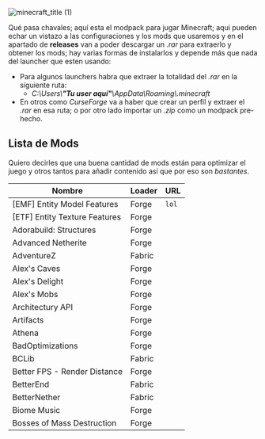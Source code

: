 
![minecraft_title (1)](https://github.com/user-attachments/assets/efe22e7e-5960-44bb-afe7-8eb8b739ca33)

Qué pasa chavales; aquí esta el modpack para jugar Minecraft; aqui pueden echar un vistazo a las configuraciones y los mods que usaremos y en el apartado de **releases** van a poder descargar un *.rar* para extraerlo y obtener los mods; hay varias formas de instalarlos y depende más que nada del launcher que esten usando:

- Para algunos launchers habra que extraer la totalidad del *.rar* en la siguiente ruta:
	- *C:\Users\\**"Tu user aquí"**\AppData\Roaming\\.minecraft*
- En otros como *CurseForge* va a haber que crear un perfil y extraer el *.rar* en esa ruta; o por otro lado importar un *.zip* como un modpack pre-hecho. 

## Lista de Mods

Quiero decirles que una buena cantidad de mods están para optimizar el juego y otros tantos para añadir contenido así que por eso son *bastantes*.

|Nombre          |Loader                         |URL               |
|----------------|-------------------------------|------------------|
| [EMF] Entity Model Features | Forge |`lol`                |
| [ETF] Entity Texture Features | Forge |                  |
| Adorabuild: Structures | Forge |                  |
| Advanced Netherite | Forge |                  |
| AdventureZ | Fabric |	|
| Alex's Caves | Forge |	|
| Alex's Delight | Forge | 	 |
| Alex's Mobs | Forge | 	 |
| Architectury API | Forge | 	 |
| Artifacts | Forge | 	 |
| Athena | Forge | 	 |
| BadOptimizations | Forge | 	 |
| BCLib | Fabric | |
| Better FPS - Render Distance | Forge | |
| BetterEnd | Fabric | |
| BetterNether | Fabric | |
| Biome Music | Forge | |
| Bosses of Mass Destruction | Forge | |

